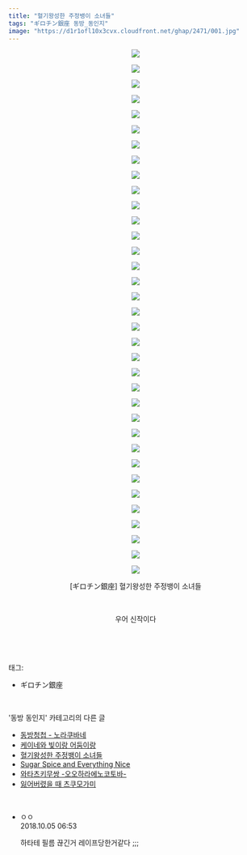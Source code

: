 ```yaml
---
title: "혈기왕성한 주정뱅이 소녀들"
tags: "ギロチン銀座 동방_동인지"
image: "https://d1r1ofl10x3cvx.cloudfront.net/ghap/2471/001.jpg"
---
```

<div class="article">
<p style="text-align: center; clear: none; float: none;"><img src="{{ site.imgserver7 }}/ghap/2471/001.jpg"/></p>
<p style="text-align: center; clear: none; float: none;"><img src="{{ site.imgserver7 }}/ghap/2471/002.jpg"/></p>
<p style="text-align: center; clear: none; float: none;"><img src="{{ site.imgserver7 }}/ghap/2471/003.jpg"/></p>
<p style="text-align: center; clear: none; float: none;"><img src="{{ site.imgserver7 }}/ghap/2471/004.jpg"/></p>
<p style="text-align: center; clear: none; float: none;"><img src="{{ site.imgserver7 }}/ghap/2471/005.jpg"/></p>
<p style="text-align: center; clear: none; float: none;"><img src="{{ site.imgserver7 }}/ghap/2471/006.jpg"/></p>
<p style="text-align: center; clear: none; float: none;"><img src="{{ site.imgserver7 }}/ghap/2471/007.jpg"/></p>
<p style="text-align: center; clear: none; float: none;"><img src="{{ site.imgserver7 }}/ghap/2471/008.jpg"/></p>
<p style="text-align: center; clear: none; float: none;"><img src="{{ site.imgserver7 }}/ghap/2471/009.jpg"/></p>
<p style="text-align: center; clear: none; float: none;"><img src="{{ site.imgserver7 }}/ghap/2471/010.jpg"/></p>
<p style="text-align: center; clear: none; float: none;"><img src="{{ site.imgserver7 }}/ghap/2471/011.jpg"/></p>
<p style="text-align: center; clear: none; float: none;"><img src="{{ site.imgserver7 }}/ghap/2471/012.jpg"/></p>
<p style="text-align: center; clear: none; float: none;"><img src="{{ site.imgserver7 }}/ghap/2471/013.jpg"/></p>
<p style="text-align: center; clear: none; float: none;"><img src="{{ site.imgserver7 }}/ghap/2471/014.jpg"/></p>
<p style="text-align: center; clear: none; float: none;"><img src="{{ site.imgserver7 }}/ghap/2471/015.jpg"/></p>
<p style="text-align: center; clear: none; float: none;"><img src="{{ site.imgserver7 }}/ghap/2471/016.jpg"/></p>
<p style="text-align: center; clear: none; float: none;"><img src="{{ site.imgserver7 }}/ghap/2471/017.jpg"/></p>
<p style="text-align: center; clear: none; float: none;"><img src="{{ site.imgserver7 }}/ghap/2471/018.jpg"/></p>
<p style="text-align: center; clear: none; float: none;"><img src="{{ site.imgserver7 }}/ghap/2471/019.jpg"/></p>
<p style="text-align: center; clear: none; float: none;"><img src="{{ site.imgserver7 }}/ghap/2471/020.jpg"/></p>
<p style="text-align: center; clear: none; float: none;"><img src="{{ site.imgserver7 }}/ghap/2471/021.jpg"/></p>
<p style="text-align: center; clear: none; float: none;"><img src="{{ site.imgserver7 }}/ghap/2471/022.jpg"/></p>
<p style="text-align: center; clear: none; float: none;"><img src="{{ site.imgserver7 }}/ghap/2471/023.jpg"/></p>
<p style="text-align: center; clear: none; float: none;"><img src="{{ site.imgserver7 }}/ghap/2471/024.jpg"/></p>
<p style="text-align: center; clear: none; float: none;"><img src="{{ site.imgserver7 }}/ghap/2471/025.jpg"/></p>
<p style="text-align: center; clear: none; float: none;"><img src="{{ site.imgserver7 }}/ghap/2471/026.jpg"/></p>
<p style="text-align: center; clear: none; float: none;"><img src="{{ site.imgserver7 }}/ghap/2471/027.jpg"/></p>
<p style="text-align: center; clear: none; float: none;"><img src="{{ site.imgserver7 }}/ghap/2471/028.jpg"/></p>
<p style="text-align: center; clear: none; float: none;"><img src="{{ site.imgserver7 }}/ghap/2471/029.jpg"/></p>
<p style="text-align: center; clear: none; float: none;"><img src="{{ site.imgserver7 }}/ghap/2471/030.jpg"/></p>
<p style="text-align: center; clear: none; float: none;"><img src="{{ site.imgserver7 }}/ghap/2471/031.jpg"/></p>
<p style="text-align: center; clear: none; float: none;"><img src="{{ site.imgserver7 }}/ghap/2471/032.jpg"/></p>
<p style="text-align: center; clear: none; float: none;"><img src="{{ site.imgserver7 }}/ghap/2471/033.jpg"/></p>
<p style="text-align: center; clear: none; float: none;"><img src="{{ site.imgserver7 }}/ghap/2471/034.jpg"/></p>
<p style="text-align: center; clear: none; float: none;"><img src="{{ site.imgserver7 }}/ghap/2471/035.jpg"/></p>
<p style="text-align: center; clear: none; float: none;">[ギロチン銀座] 혈기왕성한 주정뱅이 소녀들</p>
<p style="text-align: center; clear: none; float: none;"><br/></p>
<p style="text-align: center; clear: none; float: none;">우어 신작이다</p>
<p><br/></p>
</div><br/>
<div class="tagTrail">
<p>태그: </p>
<ul>
<li>ギロチン銀座</li>
</ul>
</div><br/>
<div class="another">
<p>'동방 동인지' 카테고리의 다른 글</p>
<ul>
<li><a href="/ghap_2475">동방청첩 - 노라쿠바네</a></li>
<li><a href="/ghap_2474">케이네와 빛이랑 어둠이랑</a></li>
<li><a href="/ghap_2471">혈기왕성한 주정뱅이 소녀들</a></li>
<li><a href="/ghap_2470">Sugar Spice and Everything Nice</a></li>
<li><a href="/ghap_2469">와타츠키무쌍 -오오하라에노코토바-</a></li>
<li><a href="/ghap_2468">잃어버렸을 때 츠쿠모가미</a></li>
</ul>
</div><br/>
<div class="cb_module cb_fluid">
<div class="cb_wrt cb_profile">
<div class="comment">
<ul>
<li class="cb_thumb_off" id="comment15345288">
<div class="cb_comment_area">
<div class="cb_info_area">
<div class="cb_section">
<span class="cb_nick_name">ㅇㅇ</span>
</div>
<div class="cb_section">
<span class="cb_date">2018.10.05 06:53 </span>
</div>
</div>
<div class="cb_dsc_comment">
<p class="cb_dsc">
											하타테 필름 끊긴거 레이프당한거같다 ;;;
										</p>
</div>
</div></li>
</ul>
</div>
</div><!-- commentList close -->
</div><br/>
